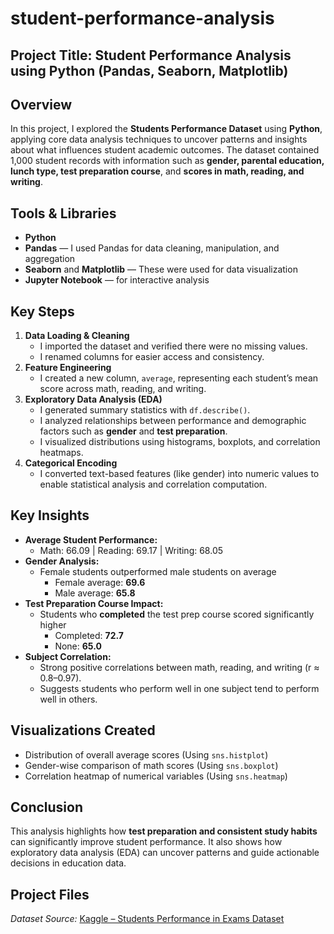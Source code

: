 # student-performance-analysis
## Project Title: Student Performance Analysis using Python (Pandas, Seaborn, Matplotlib)
## Overview
In this project, I explored the **Students Performance Dataset** using **Python**, applying core data analysis techniques to uncover patterns and insights about what influences student academic outcomes.
The dataset contained 1,000 student records with information such as **gender, parental education, lunch type, test preparation course**, and **scores in math, reading, and writing**.
## Tools & Libraries
* **Python**
* **Pandas** — I used Pandas for data cleaning, manipulation, and aggregation
* **Seaborn** and **Matplotlib** — These were used for data visualization
* **Jupyter Notebook** — for interactive analysis
## Key Steps
1. **Data Loading & Cleaning**
   * I imported the dataset and verified there were no missing values.
   * I renamed columns for easier access and consistency.
2. **Feature Engineering**
   * I created a new column, `average`, representing each student’s mean score across math, reading, and writing.
3. **Exploratory Data Analysis (EDA)**
   * I generated summary statistics with `df.describe()`.
   * I analyzed relationships between performance and demographic factors such as **gender** and **test preparation**.
   * I visualized distributions using histograms, boxplots, and correlation heatmaps.
4. **Categorical Encoding**
   * I converted text-based features (like gender) into numeric values to enable statistical analysis and correlation computation.
## Key Insights
* **Average Student Performance:**
  * Math: 66.09 | Reading: 69.17 | Writing: 68.05
* **Gender Analysis:**
  * Female students outperformed male students on average
    * Female average: **69.6**
    * Male average: **65.8**
* **Test Preparation Course Impact:**
  * Students who **completed** the test prep course scored significantly higher
    * Completed: **72.7**
    * None: **65.0**
* **Subject Correlation:**
  * Strong positive correlations between math, reading, and writing (r ≈ 0.8–0.97).
  * Suggests students who perform well in one subject tend to perform well in others.
## Visualizations Created
* Distribution of overall average scores (Using `sns.histplot`)
* Gender-wise comparison of math scores (Using `sns.boxplot`)
* Correlation heatmap of numerical variables (Using `sns.heatmap`)
## Conclusion
This analysis highlights how **test preparation and consistent study habits** can significantly improve student performance.
It also shows how exploratory data analysis (EDA) can uncover patterns and guide actionable decisions in education data.
## Project Files
 *Dataset Source:* [Kaggle – Students Performance in Exams Dataset](https://www.kaggle.com/datasets/spscientist/students-performance-in-exams)
